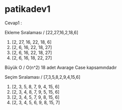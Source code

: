 # patikadev1
Cevap1 : 
      
 Ekleme Sıralaması / [22,27,16,2,18,6]

1. [2, 27, 16, 22, 18, 6]  
2. [2, 6, 16, 22, 18, 27]   
3. [2, 6, 16, 22, 18, 27]   
4. [2, 6, 16, 18, 22, 27]  

Büyük O / O(n^2)
18 adet Avarage Case kapsamındadır


Seçim Sıralaması / [7,3,5,8,2,9,4,15,6]

1. [2, 3, 5, 8, 7, 9, 4, 15, 6]
2. [2, 3, 4, 8, 7, 9, 5, 15, 6]
3. [2, 3, 4, 5, 7, 9, 8, 15, 6]
4. [2, 3, 4, 5, 6, 9, 8, 15, 7]
